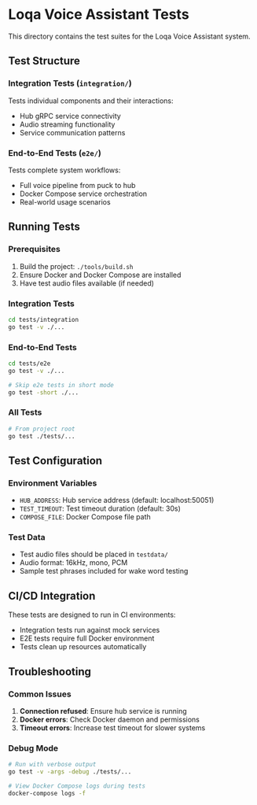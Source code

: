 # Loqa Voice Assistant Tests

This directory contains the test suites for the Loqa Voice Assistant system.

## Test Structure

### Integration Tests (`integration/`)
Tests individual components and their interactions:
- Hub gRPC service connectivity
- Audio streaming functionality
- Service communication patterns

### End-to-End Tests (`e2e/`)
Tests complete system workflows:
- Full voice pipeline from puck to hub
- Docker Compose service orchestration
- Real-world usage scenarios

## Running Tests

### Prerequisites
1. Build the project: `./tools/build.sh`
2. Ensure Docker and Docker Compose are installed
3. Have test audio files available (if needed)

### Integration Tests
```bash
cd tests/integration
go test -v ./...
```

### End-to-End Tests
```bash
cd tests/e2e
go test -v ./...

# Skip e2e tests in short mode
go test -short ./...
```

### All Tests
```bash
# From project root
go test ./tests/...
```

## Test Configuration

### Environment Variables
- `HUB_ADDRESS`: Hub service address (default: localhost:50051)
- `TEST_TIMEOUT`: Test timeout duration (default: 30s)
- `COMPOSE_FILE`: Docker Compose file path

### Test Data
- Test audio files should be placed in `testdata/`
- Audio format: 16kHz, mono, PCM
- Sample test phrases included for wake word testing

## CI/CD Integration

These tests are designed to run in CI environments:
- Integration tests run against mock services
- E2E tests require full Docker environment
- Tests clean up resources automatically

## Troubleshooting

### Common Issues
1. **Connection refused**: Ensure hub service is running
2. **Docker errors**: Check Docker daemon and permissions
3. **Timeout errors**: Increase test timeout for slower systems

### Debug Mode
```bash
# Run with verbose output
go test -v -args -debug ./tests/...

# View Docker Compose logs during tests
docker-compose logs -f
```